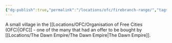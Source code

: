 ```yaml
---
{"dg-publish":true,"permalink":"/locations/ofc/firebranch-range/","tags":["Location"],"noteIcon":"","created":"2024-02-28T18:15:40.759+00:00","updated":"2024-12-31T20:49:01.776+00:00"}
---
```


A small village in the [[Locations/OFC/Organisation of Free Cities (OFC)\|OFC]] - one of the many that had an offer to be bought by [[Locations/The Dawn Empire/The Dawn Empire\|The Dawn Empire]].